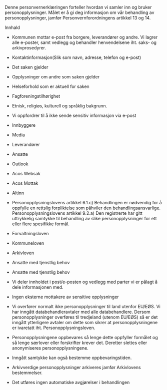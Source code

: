 <!-- title: Mottak av e-post/post/Postmottak -->


  

Denne personvernerklæringen forteller hvordan vi samler inn og bruker personopplysninger. Målet er å gi deg informasjon om vår behandling av personopplysninger, jamfør Personvernforordningens artikkel 13 og 14.

  

Innhald

*   Kommunen mottar e-post fra borgere, leverandører og andre. Vi lagrer alle e-poster, samt vedlegg og behandler henvendelsene iht. saks- og arkivprosedyrer.  
    
*   Kontaktinformasjon(Slik som navn, adresse, telefon og e-post)  
    
*   Det saken gjelder  
    
*   Opplysninger om andre som saken gjelder  
    
*   Helseforhold som er aktuell for saken  
    
*   Fagforeningstilhørighet  
    
*   Etnisk, religiøs, kulturell og språklig bakgrunn.  
    
*   Vi oppfordrer til å ikke sende sensitiv informasjon via e-post  
    
*   Innbyggere  
    
*   Media  
    
*   Leverandører  
    
*   Ansatte  
    
*   Outlook  
    
*   Acos Websak  
    
*   Acos Mottak  
    
*   Altinn  
    
*   Personopplysningslovens artikkel 6.1.c) Behandlingen er nødvendig for å oppfylle en rettslig forpliktelse som påhviler den behandlingsansvarlige. Personopplysningslovens artikkel 9.2.a) Den registrerte har gitt uttrykkelig samtykke til behandling av slike personopplysninger for ett eller flere spesifikke formål.  
    
*   Forvaltningsloven  
    
*   Kommuneloven  
    
*   Arkivloven  
    
*   Ansatte med tjenstlig behov  
    
*   Ansatte med tjenstlig behov  
    
*   Vi deler innholdet i post/e-posten og vedlegg med parter vi er pålagt å dele informasjonen med.  
    
*   Ingen eksterne mottakere av sensitive opplysninger  
    
*   Vi overfører normalt ikke personopplysninger til land utenfor EU/EØS. Vi har inngått databehandleravtaler med alle databehandlere. Dersom personopplysninger overføres til tredjeland (utenom EU/EØS) så er det inngått ytterligere avtaler om dette som sikrer at personopplysningene er ivaretatt iht. Personopplysningsloven.  
    
*   Personopplysningene oppbevares så lenge dette oppfyller formålet og så lenge særlover eller forskrifter krever det. Deretter slettes eller anonymiseres personopplysningene.  
    
*   Inngått samtykke kan også bestemme oppbevaringstiden.  
    
*   Arkivverdige personopplysninger arkiveres jamfør Arkivlovens bestemmelser.  
    
*   Det utføres ingen automatiske avgjørelser i behandlingen